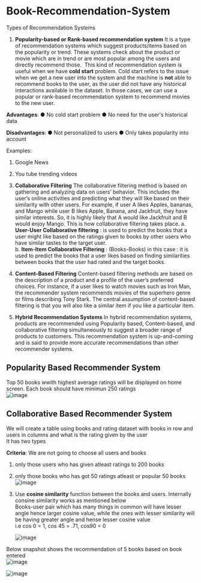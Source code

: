 # Book-Recommendation-System

Types of Recommendation Systems
1.	**Popularity-based or Rank-based recommendation system**
It is a type of recommendation systems which suggest products/items based on the popularity or trend. These systems check about the product or movie which are in trend or are most popular among the users and directly recommend those. 
This kind of recommendation system is useful when we have **cold start** problem. Cold start refers to the issue when we get a new user into the system and the machine is **not** able to recommend books to the user, as the user did not have any historical interactions available in the dataset. In those cases, we can use a popular or rank-based recommendation system to recommend movies to the new user.

**Advantages**:
● No cold start problem
● No need for the user's historical data

**Disadvantages**:
● Not personalized to users
● Only takes popularity into account

Examples:
1. Google News
2. You tube trending videos

3.	**Collaborative Filtering**
The collaborative filtering method is based on gathering and analyzing data on users’ behavior. This includes the user’s online activities and predicting what they will like based on their similarity with other users.
For example, if user A likes Apples, bananas, and Mango while user B likes Apple, Banana, and Jackfruit, they have similar interests. So, it is highly likely that A would like Jackfruit and B would enjoy Mango. This is how collaborative filtering takes place.
a. **User-User Collaborative filtering** : is used to predict the books that a user might like based on the ratings given to books by other users who have similar tastes to the target user. </br>
b. **Item-Item Collaborative Filtering** : (Books-Books) in this case  : it is used to predict the books that a user likes based on finding similarities between books that the user had rated and the target books.</br>

5.	**Content-Based Filtering**
Content-based filtering methods are based on the description of a product and a profile of the user’s preferred choices. 
For instance, if a user likes to watch movies such as Iron Man, the recommender system recommends movies of the superhero genre or films describing Tony Stark. The central assumption of content-based filtering is that you will also like a similar item if you like a particular item.

6.	**Hybrid Recommendation Systems**
In hybrid recommendation systems, products are recommended using Popularity based, Content-based, and collaborative filtering simultaneously to suggest a broader range of products to customers. This recommendation system is up-and-coming and is said to provide more accurate recommendations than other recommender systems.

## Popularity Based Recommender System
Top 50 books wwith highest average ratings will be displayed on home screen. Each book should have minimun 250 ratings </br>
![image](https://github.com/ravi0dubey/Book-Recommendation-System/assets/38419795/944028b2-bf7c-451f-990b-f455b92f5e65)

## Collaborative Based Recommender System
We will create a table using books and rating dataset with books in row and users in columns and what is the rating given by the user </br>
It has two types </br>


**Criteria**: We are not going to choose all users and books
1. only those users who has given atleast ratings to 200 books </br>
2. only those books who has got 50 ratings atleast or popular 50 books </br>
![image](https://github.com/ravi0dubey/Book-Recommendation-System/assets/38419795/20678e54-aa9d-41ba-aed7-51df2f920ca5)
3. Use **cosine similarity** function between the books and users. Internally consine similarity works as mentioned below </br>
   Books-user pair which has many things in common will have lesser angle hence larger cosine value, while the ones with lesser similarity will be having greater angle and hense lesser cosine value</br>
   i.e cos 0 = 1, cos 45 = .71, cos90 = 0</br>
   
   ![image](https://github.com/ravi0dubey/Book-Recommendation-System/assets/38419795/8eb19915-1de9-4873-82d1-e782bc036d24) </br>


  Below snapshot shows the recommendation of 5 books based on book entered </br>
![image](https://github.com/ravi0dubey/Book-Recommendation-System/assets/38419795/3517ed64-ba68-4929-82ef-9d917816f36e) </br>

![image](https://github.com/ravi0dubey/Book-Recommendation-System/assets/38419795/fb8a3d61-aac9-4bdd-84b3-28fbeaf53474)


